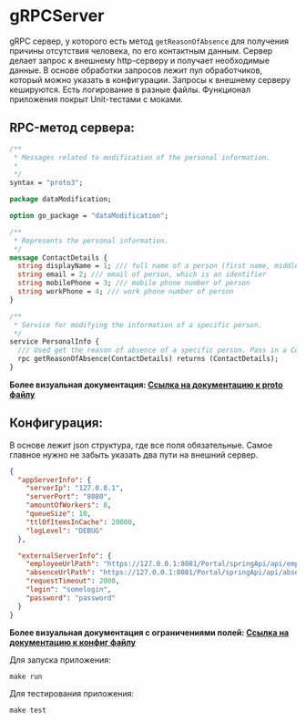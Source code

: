 # gRPCServer

gRPC сервер, у которого есть метод `getReasonOfAbsence` для получения причины отсутствия человека, по его контактным данным. Сервер делает запрос к внешнему http-серверу и получает необходимые данные. 
В основе обработки запросов лежит пул обработчиков, который можно указать в конфигурации. Запросы к внешнему серверу кешируются. Есть логирование в разные файлы. Функционал приложения покрыт Unit-тестами с моками.


## RPC-метод сервера:

```protobuf
/**
 * Messages related to modification of the personal information.
 *
 */
syntax = "proto3";

package dataModification;

option go_package = "dataModification";

/**
 * Represents the personal information.
 */
message ContactDetails {
  string displayName = 1; /// full name of a person (first name, middle name, last name)
  string email = 2; /// email of person, which is an identifier
  string mobilePhone = 3; /// mobile phone number of person
  string workPhone = 4; /// work phone number of person
}

/**
 * Service for modifying the information of a specific person.
 */
service PersonalInfo {
  /// Used get the reason of absence of a specific person. Pass in a ContactDetails and modified ContactDetails will be returned.
  rpc getReasonOfAbsence(ContactDetails) returns (ContactDetails);
}

```
**Более визуальная документация: [Ссылка на документацию к proto файлу](./doc/personal_info_proto.html)**

## Конфигурация:
В основе лежит json структура, где все поля обязательные. Самое главное нужно не забыть указать два пути на внешний сервер.

```json
{
  "appServerInfo": {
    "serverIp": "127.0.0.1",
    "serverPort": "8080",
    "amountOfWorkers": 8,
    "queueSize": 10,
    "ttlOfItemsInCache": 20000,
    "logLevel": "DEBUG"
  },

  "externalServerInfo": {
    "employeeUrlPath": "https://127.0.0.1:8081/Portal/springApi/api/employees",
    "absenceUrlPath": "https://127.0.0.1:8081/Portal/springApi/api/absences",
    "requestTimeout": 2000,
    "login": "somelogin",
    "password": "password"
  }
}
```

**Более визуальная документация с ограничениями полей: [Ссылка на документацию к конфиг файлу](./doc/config_doc.html)**

Для запуска приложения:
```
make run
```

Для тестирования приложения: 
```
make test
```

